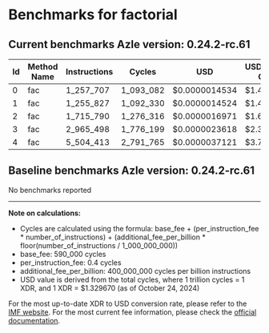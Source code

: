 # Benchmarks for factorial

## Current benchmarks Azle version: 0.24.2-rc.61

| Id  | Method Name | Instructions | Cycles    | USD           | USD/Million Calls |
| --- | ----------- | ------------ | --------- | ------------- | ----------------- |
| 0   | fac         | 1_257_707    | 1_093_082 | $0.0000014534 | $1.45             |
| 1   | fac         | 1_255_827    | 1_092_330 | $0.0000014524 | $1.45             |
| 2   | fac         | 1_715_790    | 1_276_316 | $0.0000016971 | $1.69             |
| 3   | fac         | 2_965_498    | 1_776_199 | $0.0000023618 | $2.36             |
| 4   | fac         | 5_504_413    | 2_791_765 | $0.0000037121 | $3.71             |

## Baseline benchmarks Azle version: 0.24.2-rc.61

No benchmarks reported

---

**Note on calculations:**

-   Cycles are calculated using the formula: base_fee + (per_instruction_fee \* number_of_instructions) + (additional_fee_per_billion \* floor(number_of_instructions / 1_000_000_000))
-   base_fee: 590_000 cycles
-   per_instruction_fee: 0.4 cycles
-   additional_fee_per_billion: 400_000_000 cycles per billion instructions
-   USD value is derived from the total cycles, where 1 trillion cycles = 1 XDR, and 1 XDR = $1.329670 (as of October 24, 2024)

For the most up-to-date XDR to USD conversion rate, please refer to the [IMF website](https://www.imf.org/external/np/fin/data/rms_sdrv.aspx).
For the most current fee information, please check the [official documentation](https://internetcomputer.org/docs/current/developer-docs/gas-cost#execution).
